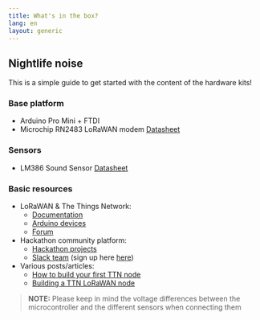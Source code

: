 ```yaml
---
title: What's in the box?
lang: en
layout: generic
---
```


## Nightlife noise

This is a simple guide to get started with the content of the hardware kits!

### Base platform

 * Arduino Pro Mini + FTDI
 * Microchip RN2483 LoRaWAN modem [Datasheet](http://ww1.microchip.com/downloads/en/DeviceDoc/50002346B.pdf)

### Sensors

 * LM386 Sound Sensor [Datasheet](http://www.waveshare.com/w/upload/1/1e/Sound-Sensor-UserManual.pdf)

### Basic resources

 * LoRaWAN & The Things Network:
    * [Documentation](https://www.thethingsnetwork.org/docs/)
    * [Arduino devices](https://www.thethingsnetwork.org/docs/devices/arduino/)
    * [Forum](https://www.thethingsnetwork.org/forum/)
 * Hackathon community platform:
    * [Hackathon projects](https://now.makezurich.ch)
    * [Slack team](https://ttn-ch.slack.com/) (sign up here [here](https://ttn-ch.herokuapp.com/))
 * Various posts/articles:
    * [How to build your first TTN node](https://www.thethingsnetwork.org/forum/t/how-to-build-your-first-ttn-node-arduino-rn2483/1574)
    * [Building a TTN LoRaWAN node](https://www.vdsar.net/build-ttn-lora-node/)

> **NOTE:** Please keep in mind the voltage differences between the microcontroller and the different sensors when connecting them
